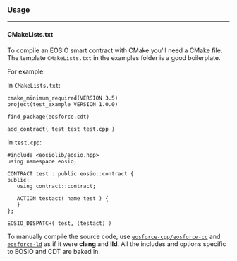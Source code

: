 
### Usage
---
#### CMakeLists.txt
To compile an EOSIO smart contract with CMake you'll need a CMake file. The template `CMakeLists.txt` in the examples folder is a good boilerplate.

For example:

In `CMakeLists.txt`:
```
cmake_minimum_required(VERSION 3.5)
project(test_example VERSION 1.0.0)

find_package(eosforce.cdt)

add_contract( test test test.cpp )
```


In `test.cpp`:

```
#include <eosiolib/eosio.hpp>
using namespace eosio;

CONTRACT test : public eosio::contract {
public:
   using contract::contract;

   ACTION testact( name test ) {
   }
};

EOSIO_DISPATCH( test, (testact) )
```

To manually compile the source code, use [`eosforce-cpp/eosforce-cc`](/tools/eosforce-cpp.html) and [`eosforce-ld`](/tools/eosforce-ld.html) as if it were __clang__ and __lld__. All the includes and options specific to EOSIO and CDT are baked in.
